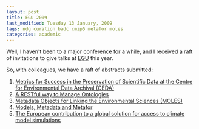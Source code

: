 ```yaml
---
layout: post
title: EGU 2009
last_modified: Tuesday 13 January, 2009
tags: ndg curation badc cmip5 metafor moles
categories: academic
---
```

Well, I haven't been to a major conference for a while, and I received a raft of invitations to give talks at [EGU](http://meetings.copernicus.org/egu2009/) this year.

So, with colleagues, we have a raft of abstracts submitted:1. [Metrics for Success in the Preservation of Scientific Data at the Centre for Environmental Data Archival (CEDA)](/assets/abstracts/2009-01-08-metrics.pdf)1. [A RESTful way to Manage Ontologies](/assets/abstracts/2009-01-09-onto.pdf)1. [Metadata Objects for Linking the Environmental Sciences (MOLES)](/assets/abstracts/2009-01-12-moles.pdf)1. [Models, Metadata and Metafor](/assets/abstracts/2009-01-12-metafor.pdf)1. [The European contribution to a global solution for access to climate model simulations](/assets/abstracts/2009-01-12-esnes.pdf)
